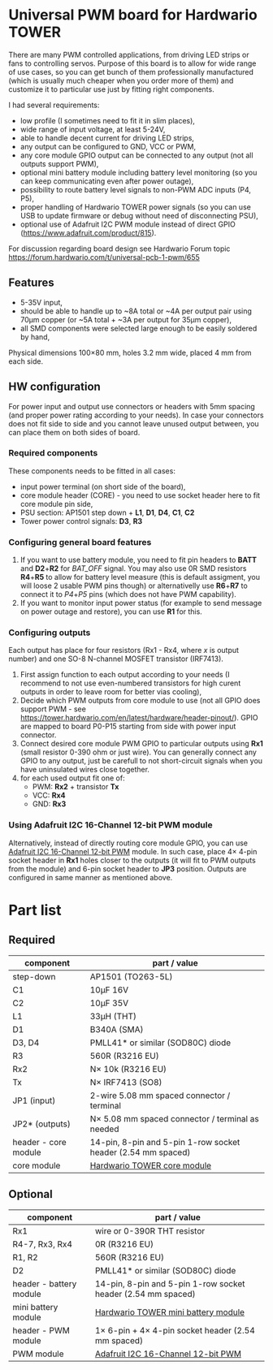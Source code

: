 # Universal PWM board for Hardwario TOWER
There are many PWM controlled applications, from driving LED strips or fans to controlling servos. Purpose of this board is to allow for wide range of use cases, so you can get bunch of them professionally manufactured (which is usually much cheaper when you order more of them) and customize it to particular use just by fitting right components.

I had several requirements:
- low profile (I sometimes need to fit it in slim places),
- wide range of input voltage, at least 5-24V,
- able to handle decent current for driving LED strips,
- any output can be configured to GND, VCC or PWM,
- any core module GPIO output can be connected to any output (not all outputs support PWM),
- optional mini battery module including battery level monitoring (so you can keep communicating even after power outage),
- possibility to route battery level signals to non-PWM ADC inputs (P4, P5),
- proper handling of Hardwario TOWER power signals (so you can use USB to update firmware or debug without need of disconnecting PSU),
- optional use of Adafruit I2C PWM module instead of direct GPIO (https://www.adafruit.com/product/815).

For discussion regarding board design see Hardwario Forum topic https://forum.hardwario.com/t/universal-pcb-1-pwm/655

## Features
- 5-35V input,
- should be able to handle up to ~8A total or ~4A per output pair using 70µm copper (or ~5A total + ~3A per output for 35µm copper),
- all SMD components were selected large enough to be easily soldered by hand,

Physical dimensions 100×80 mm, holes 3.2 mm wide, placed 4 mm from each side.

## HW configuration
For power input and output use connectors or headers with 5mm spacing (and proper power rating according to your needs). In case your connectors does not fit side to side and you cannot leave unused output between, you can place them on both sides of board.

### Required components
These components needs to be fitted in all cases:
- input power terminal (on short side of the board),
- core module header (CORE) - you need to use socket header here to fit core module pin side,
- PSU section: AP1501 step down + **L1**, **D1**, **D4**, **C1**, **C2**
- Tower power control signals: **D3**, **R3** 

### Configuring general board features
1. If you want to use battery module, you need to fit pin headers to **BATT** and **D2**+**R2** for *BAT_OFF* signal. You may also use 0R SMD resistors **R4**+**R5** to allow for battery level measure (this is default assigment, you will loose 2 usable PWM pins though) or alternativelly use **R6**+**R7** to connect it to *P4*+*P5* pins (which does not have PWM capability).
2. If you want to monitor input power status (for example to send message on power outage and restore), you can use **R1** for this.

### Configuring outputs
Each output has place for four resistors (Rx1 - Rx4, where *x* is output number) and one SO-8 N-channel MOSFET transistor (IRF7413).

1. First assign function to each output according to your needs (I recommend to not use even-numbered transistors for high curent outputs in order to leave room for better vias cooling),
2. Decide which PWM outputs from core module to use (not all GPIO does support PWM - see https://tower.hardwario.com/en/latest/hardware/header-pinout/). GPIO are mapped to board P0-P15 starting from side with power input connector.
3. Connect desired core module PWM GPIO to particular outputs using **Rx1** (small resistor 0-390 ohm or just wire). You can generally connect any GPIO to any output, just be carefull to not short-circuit signals when you have uninsulated wires close together.
4. for each used output fit one of:
    - PWM: **Rx2** + transistor **Tx**
    - VCC: **Rx4**
    - GND: **Rx3**
    
### Using Adafruit I2C 16-Channel 12-bit PWM module
Alternatively, instead of directly routing core module GPIO, you can use [Adafruit I2C 16-Channel 12-bit PWM](https://www.adafruit.com/product/815) module. In such case, place 4× 4-pin socket header in **Rx1** holes closer to the outputs (it will fit to PWM outputs from the module) and 6-pin socket header to **JP3** position. Outputs are configured in same manner as mentioned above.

# Part list
## Required
| **component** | **part / value** | 
| ----------- | ----------- |
| step-down | AP1501 (TO263-5L) | 
| C1 | 10µF 16V |
| C2 | 10µF 35V |
| L1 | 33µH (THT) |
| D1 | B340A (SMA) |
| D3, D4 | PMLL41* or similar (SOD80C) diode |
| R3 | 560R (R3216 EU) |
| Rx2 | N× 10k (R3216 EU) |
| Tx | N× IRF7413 (SO8) |
| JP1 (input) | 2-wire 5.08 mm spaced connector / terminal |
| JP2* (outputs) | N× 5.08 mm spaced connector / terminal as needed |
| header - core module | 14-pin, 8-pin and 5-pin 1-row socket header (2.54 mm spaced) |
| core module | [Hardwario TOWER core module](https://shop.hardwario.com/core-module/)

## Optional
| **component** | **part / value** | 
| ----------- | ----------- |
| Rx1 | wire or 0-390R THT resistor |
| R4-7, Rx3, Rx4 | 0R (R3216 EU) |
| R1, R2 | 560R (R3216 EU) |
| D2 | PMLL41* or similar (SOD80C) diode |
| header - battery module | 14-pin, 8-pin and 5-pin 1-row socket header (2.54 mm spaced) |
| mini battery module | [Hardwario TOWER mini battery module](https://shop.hardwario.com/mini-battery-module/)
| header - PWM module | 1× 6-pin + 4× 4-pin socket header (2.54 mm spaced) |
| PWM module | [Adafruit I2C 16-Channel 12-bit PWM](https://www.adafruit.com/product/815)
